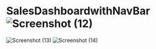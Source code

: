 # SalesDashboardwithNavBar![Screenshot (12)](https://user-images.githubusercontent.com/69834578/210150837-60b31413-e3dc-4e92-8716-aca41dd12bd1.jpeg)
![Screenshot (13)](https://user-images.githubusercontent.com/69834578/210150901-a1a4a4c2-224a-410a-bd01-c47d84ec4e32.png)
![Screenshot (14)](https://user-images.githubusercontent.com/69834578/210150906-04ab9393-8e15-4c04-bd71-b80d574919c1.png)
